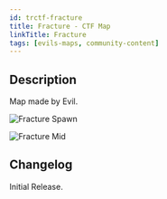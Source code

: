 ```yaml
---
id: trctf-fracture
title: Fracture - CTF Map
linkTitle: Fracture
tags: [evils-maps, community-content]
---
```


## Description

Map made by Evil.

![Fracture Spawn](/img/maps/fracture-spawn.png)

![Fracture Mid](/img/maps/fracture-mid.png)

## Changelog

Initial Release.
